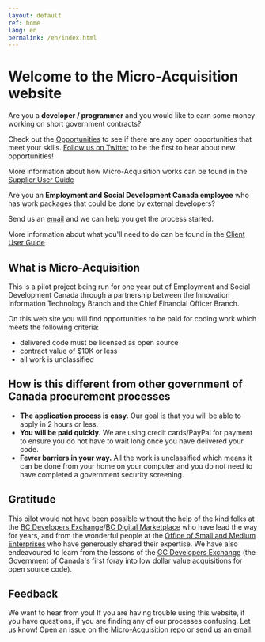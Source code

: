 ```yaml
---
layout: default
ref: home
lang: en
permalink: /en/index.html
---
```


# Welcome to the Micro-Acquisition website

<div class="row wb-eqht mrgn-tp-lg">
  <div class="col-md-6">
    <div class="well">
      <p>Are you a <strong>developer / programmer</strong> and you would like to earn some money working on short government contracts?</p>
      <p>Check out the <a href="{{ site.baseurl }}{% link _pages/en/opportunities.md %}" title="Opportunities">Opportunities</a> to see if there are any open opportunities that meet your skills. <a href="https://twitter.com/MicroBuysGC" title="Follow us on Twitter">Follow us on Twitter</a> to be the first to hear about new opportunities!</p>
      <p>More information about how Micro-Acquisition works can be found in the <a href="{{ site.baseurl }}{% link _pages/en/supplier-guide.md %}" title="Supplier User Guide">Supplier User Guide</a></p>
    </div>
  </div>
  <div class="col-md-6">
    <div class="well">
      <p>Are you an <strong>Employment and Social Development Canada employee</strong> who has work packages that could be done by external developers?</p>
      <p>Send us an <a href="mailto:microacquisition@hrsdc-rhdcc.gc.ca">email</a> and we can help you get the process started.</p>
      <p>More information about what you'll need to do can be found in the <a href="{{ site.baseurl }}{% link _pages/en/client-guide.md %}" title="Client User Guide">Client User Guide</a></p>
    </div>
  </div>
</div>

## What is Micro-Acquisition

This is a pilot project being run for one year out of Employment and Social Development Canada through a partnership between the Innovation Information Technology Branch and the Chief Financial Officer Branch.

On this web site you will find opportunities to be paid for coding work which meets the following criteria:

- delivered code must be licensed as open source
- contract value of $10K or less
- all work is unclassified

## How is this different from other government of Canada procurement processes

- **The application process is easy.** Our goal is that you will be able to apply in 2 hours or less.
- **You will be paid quickly.** We are using credit cards/PayPal for payment to ensure you do not have to wait long once you have delivered your code.
- **Fewer barriers in your way.** All the work is unclassified which means it can be done from your home on your computer and you do not need to have completed a government security screening.

## Gratitude

This pilot would not have been possible without the help of the kind folks at the [BC Developers Exchange](https://bcdevexchange.org/)/[BC Digital Marketplace](https://digital.gov.bc.ca/marketplace) who have lead the way for years, and from the wonderful people at the [Office of Small and Medium Enterprises](https://www.tpsgc-pwgsc.gc.ca/app-acq/pme-sme/index-eng.html) who have generously shared their expertise.
We have also endeavoured to learn from the lessons of the [GC Developers Exchange](https://github.com/canada-ca/devex) (the Government of Canada's first foray into low dollar value acquisitions for open source code).

## Feedback

We want to hear from you!
If you are having trouble using this website, if you have questions, if you are finding any of our processes confusing.
Let us know!
Open an issue on the [Micro-Acquisition repo](https://github.com/canada-ca/micro-acquisition) or send us an [email](mailto:microacquisition@hrsdc-rhdcc.gc.ca).
